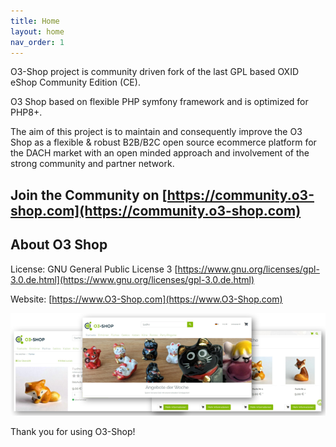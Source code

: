 ```yaml
---
title: Home
layout: home
nav_order: 1
---
```


O3-Shop project is community driven fork of the last GPL based OXID eShop Community Edition (CE).

O3 Shop based on flexible PHP symfony framework and is optimized for PHP8+.

The aim of this project is to maintain and consequently improve the O3 Shop as a flexible & robust B2B/B2C open source ecommerce platform for the DACH market with an open minded approach and involvement of the strong community and partner network.

## Join the Community on [https://community.o3-shop.com](https://community.o3-shop.com)

## About O3 Shop

License: GNU General Public License 3 [https://www.gnu.org/licenses/gpl-3.0.de.html](https://www.gnu.org/licenses/gpl-3.0.de.html)

Website: [https://www.O3-Shop.com](https://www.O3-Shop.com)

![O3-Shop frontend](assets/O3-screen-Github.png "O3-Shop frontend")

Thank you for using O3-Shop!
